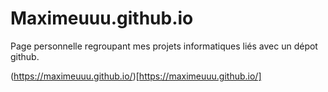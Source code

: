 # Maximeuuu.github.io

Page personnelle regroupant mes projets informatiques liés avec un dépot github.

(https://maximeuuu.github.io/)[https://maximeuuu.github.io/]
